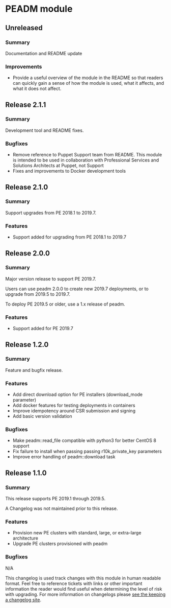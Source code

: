 # PEADM module

## Unreleased
### Summary

Documentation and README update

### Improvements

- Provide a useful overview of the module in the README so that readers can quickly gain a sense of how the module is used, what it affects, and what it does not affect.

## Release 2.1.1
### Summary

Development tool and README fixes.

### Bugfixes

- Remove reference to Puppet Support team from README. This module is intended to be used in collaboration with Professional Services and Solutions Architects at Puppet, not Support
- Fixes and improvements to Docker development tools

## Release 2.1.0
### Summary

Support upgrades from PE 2018.1 to 2019.7.

### Features

- Support added for upgrading from PE 2018.1 to 2019.7

## Release 2.0.0
### Summary

Major version release to support PE 2019.7.

Users can use peadm 2.0.0 to create new 2019.7 deployments, or to upgrade from
2019.5 to 2019.7.

To deploy PE 2019.5 or older, use a 1.x release of peadm.

### Features
- Support added for PE 2019.7

## Release 1.2.0
### Summary

Feature and bugfix release.

### Features
- Add direct download option for PE installers (download\_mode parameter)
- Add docker features for testing deployments in containers
- Improve idempotency around CSR submission and signing
- Add basic version validation

### Bugfixes
- Make peadm::read\_file compatible with python3 for better CentOS 8 support
- Fix failure to install when passing passing r10k\_private\_key parameters
- Improve error handling of peadm::download task

## Release 1.1.0
### Summary

This release supports PE 2019.1 through 2019.5.

A Changelog was not maintained prior to this release.

### Features
- Provision new PE clusters with standard, large, or extra-large architecture
- Upgrade PE clusters provisioned with peadm

### Bugfixes

N/A

This changelog is used track changes with this module in human readable format.
Feel free to reference tickets with links or other important information the 
reader would find useful when determining the level of risk with upgrading.
For more information on changelogs please [see the keeping a changelog site](http://keepachangelog.com/en/0.3.0/). 
